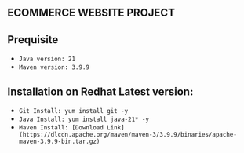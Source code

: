 ## ECOMMERCE WEBSITE PROJECT

## Prequisite

 * `Java version: 21`
 * `Maven version: 3.9.9`

## Installation on Redhat Latest version:
  
* `Git Install: yum install git -y`
* `Java Install: yum install java-21* -y `
* `Maven Install: [Download Link](https://dlcdn.apache.org/maven/maven-3/3.9.9/binaries/apache-maven-3.9.9-bin.tar.gz)`
